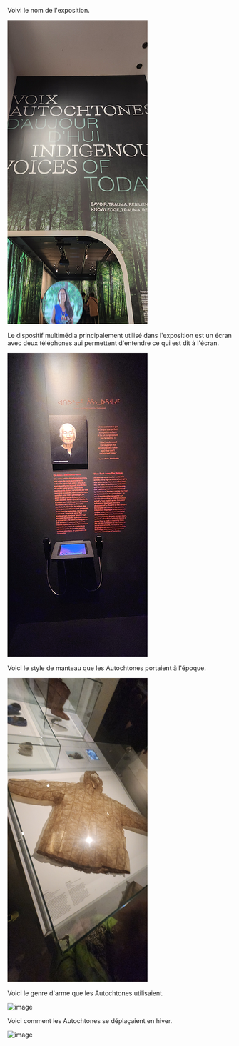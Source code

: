 Voivi le nom de l'exposition.

![image](media/nom_exposition.png)

Le dispositif multimédia principalement utilisé dans l'exposition est un écran avec deux téléphones aui permettent d'entendre ce qui est dit à l'écran.

![image](media/dispositif_multimedia.png)

Voici le style de manteau que les Autochtones portaient à l'époque.

![image](media/manteau_peau.png)

Voici le genre d'arme que les Autochtones utilisaient.

![image](media/Arc_flèche.png)

Voici comment les Autochtones se déplaçaient en hiver.

![image](media/traîneau_hiver.png)
